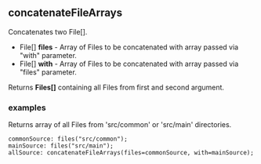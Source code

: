 ## concatenateFileArrays

Concatenates two File[].

 * File[] __files__ - Array of Files to be concatenated with array passed
via "with" parameter.
 * File[] __with__ - Array of Files to be concatenated with array passed
via "files" parameter.

Returns __Files[]__ containing all Files from first and second argument.

### examples

Returns array of all Files from 'src/common' or 'src/main' directories.
```
commonSource: files("src/common");
mainSource: files("src/main");
allSource: concatenateFileArrays(files=commonSource, with=mainSource);
```

